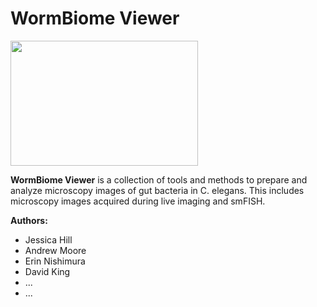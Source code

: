 # WormBiome Viewer

<img src="https://github.com/jesshill/WormBiome-Viewer/assets/41451575/5ede5614-b944-4135-b3ed-7d58900618f0.png" width="300" height="200">

**WormBiome Viewer** is a collection of tools and methods to prepare and analyze microscopy images of gut bacteria in C. elegans. This includes microscopy images acquired during live imaging and smFISH.

**Authors:**
- Jessica Hill
- Andrew Moore
- Erin Nishimura
- David King
- ...
- ...
